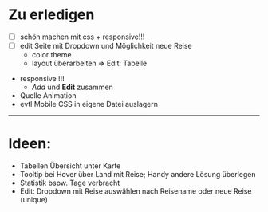 # Zu erledigen
- [ ] schön machen mit css + responsive!!!
- [ ] edit Seite mit Dropdown und Möglichkeit neue Reise
  - color theme 
  - layout überarbeiten => Edit: Tabelle
- responsive !!!
  - *Add* und **Edit** zusammen
- Quelle Animation 
- evtl Mobile CSS in eigene Datei auslagern

---
# Ideen: 
- Tabellen Übersicht unter Karte 
- Tooltip bei Hover über Land mit Reise; Handy andere Lösung überlegen
- Statistik bspw. Tage verbracht 
- Edit: Dropdown mit Reise auswählen nach Reisename oder neue Reise (unique) 